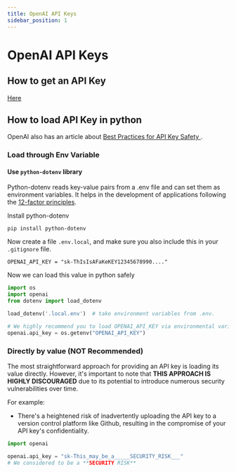 ```yaml
---
title: OpenAI API Keys
sidebar_position: 1
---
```


# OpenAI API Keys

## How to get an API Key

[Here](https://platform.openai.com/account/api-keys)

## How to load API Key in python

OpenAI also has an article about [Best Practices for API Key Safety
](https://help.openai.com/en/articles/5112595-best-practices-for-api-key-safety).

### Load through Env Variable

#### Use `python-dotenv` library

Python-dotenv reads key-value pairs from a .env file and can set them as environment variables. It helps in the
development of applications following the [12-factor principles](https://12factor.net/config).

Install python-dotenv

```shell
pip install python-dotenv
```

Now create a file `.env.local`, and make sure you also include this in your `.gitignore` file.

```shell title=".env.local"
OPENAI_API_KEY = "sk-ThIsIsAFaKeKEY12345678990...."
```

Now we can load this value in python safely

```python
import os
import openai
from dotenv import load_dotenv

load_dotenv('.local.env')  # take environment variables from .env.

# We highly recommend you to load OPENAI_API_KEY via environmental variable 
openai.api_key = os.getenv("OPENAI_API_KEY")

```
### Directly by value (NOT Recommended)

The most straightforward approach for providing an API key is loading its value directly. However, it's important to
note that **THIS APPROACH IS HIGHLY DISCOURAGED** due to its potential to introduce numerous security vulnerabilities
over time.

For example:

* There's a heightened risk of inadvertently uploading the API key to a version control platform like Github, resulting
  in the compromise of your API key's confidentiality.

```python
import openai

openai.api_key = "sk-This_may_be_a_____SECURITY_RISK___"
# We considered to be a **SECURITY RISK**
```




